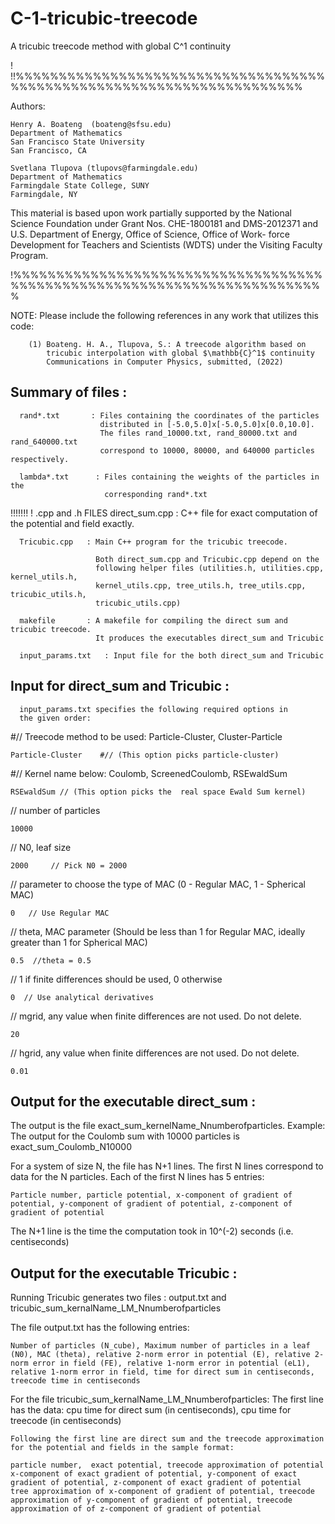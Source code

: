# C-1-tricubic-treecode
A tricubic treecode method with global C^1 continuity

!
!!%%%%%%%%%%%%%%%%%%%%%%%%%%%%%%%%%%%%%%%%%%%%%%%%%%%%%%%%%%%%%%%%%%%%%%

  Authors:

  	Henry A. Boateng  (boateng@sfsu.edu) 
  	Department of Mathematics
  	San Francisco State University
  	San Francisco, CA
     
  	Svetlana Tlupova (tlupovs@farmingdale.edu)
  	Department of Mathematics
  	Farmingdale State College, SUNY
  	Farmingdale, NY
  
  This material is based upon work partially supported by the 
  National Science Foundation under Grant Nos. CHE-1800181 and DMS-2012371
  and U.S. Department of Energy, Office of Science, Office of Work- force 
  Development for Teachers and Scientists (WDTS) under the Visiting Faculty Program.
  
!%%%%%%%%%%%%%%%%%%%%%%%%%%%%%%%%%%%%%%%%%%%%%%%%%%%%%%%%%%%%%%%%%%%%%%%%%


   NOTE: Please include the following references in any work that
         utilizes this code:
		 
        (1) Boateng. H. A., Tlupova, S.: A treecode algorithm based on 
            tricubic interpolation with global $\mathbb{C}^1$ continuity
            Communications in Computer Physics, submitted, (2022)  
		 

Summary of files :
------------------

      rand*.txt       : Files containing the coordinates of the particles
                        distributed in [-5.0,5.0]x[-5.0,5.0]x[0.0,10.0].
                        The files rand_10000.txt, rand_80000.txt and rand_640000.txt
                        correspond to 10000, 80000, and 640000 particles respectively.
                        
      lambda*.txt      : Files containing the weights of the particles in the
                         corresponding rand*.txt
                        
                      

!!!!!!!
! .cpp and .h FILES 
      direct_sum.cpp : C++ file for exact computation of the potential and field exactly. 
      
      Tricubic.cpp   : Main C++ program for the tricubic treecode.
      
                       Both direct_sum.cpp and Tricubic.cpp depend on the 
                       following helper files (utilities.h, utilities.cpp, kernel_utils.h,
                       kernel_utils.cpp, tree_utils.h, tree_utils.cpp, tricubic_utils.h,
                       tricubic_utils.cpp)
      
      makefile       : A makefile for compiling the direct sum and tricubic treecode. 
                       It produces the executables direct_sum and Tricubic

      input_params.txt   : Input file for the both direct_sum and Tricubic


Input for direct_sum and Tricubic :
-----------------------------------

      input_params.txt specifies the following required options in
      the given order:
      
#// Treecode method to be used: Particle-Cluster, Cluster-Particle

	Particle-Cluster    #// (This option picks particle-cluster)
 
#// Kernel name below: Coulomb, ScreenedCoulomb, RSEwaldSum

	RSEwaldSum // (This option picks the  real space Ewald Sum kernel)
 
// number of particles

	10000            
 
// N0, leaf size 

	2000     // Pick N0 = 2000
 
// parameter to choose the type of MAC (0 - Regular MAC, 1 - Spherical MAC)

	0   // Use Regular MAC
 
// theta, MAC parameter (Should be less than 1 for Regular MAC, ideally greater than 1 for Spherical MAC)

	0.5  //theta = 0.5
 
// 1 if finite differences should be used, 0 otherwise

	0  // Use analytical derivatives
 
// mgrid, any value when finite differences are not used. Do not delete.

	20
 
// hgrid, any value when finite differences are not used. Do not delete.

	0.01

Output for the executable direct_sum :
-------------------------------------

The output is the file exact_sum_kernelName_Nnumberofparticles. 
Example: The output for the Coulomb sum with 10000 particles is exact_sum_Coulomb_N10000

For a system of size N, the file has N+1 lines. The first N lines correspond to data for
the N particles. Each of the first N lines has 5 entries:

	Particle number, particle potential, x-component of gradient of potential, y-component of gradient of potential, z-component of gradient of potential
   
The N+1 line is the time the computation took in 10^(-2) seconds (i.e. centiseconds)


Output for the executable Tricubic  :
-----------------------------------

Running Tricubic generates two files : output.txt and tricubic_sum_kernalName_LM_Nnumberofparticles

The file output.txt has the following entries:

	Number of particles (N_cube), Maximum number of particles in a leaf (N0), MAC (theta), relative 2-norm error in potential (E), relative 2-norm error in field (FE), relative 1-norm error in potential (eL1), relative 1-norm error in field, time for direct sum in centiseconds, treecode time in centiseconds

For the file tricubic_sum_kernalName_LM_Nnumberofparticles:
    The first line has the data:
    cpu time for direct sum (in centiseconds), cpu time for treecode (in centiseconds)
    
    Following the first line are direct sum and the treecode approximation for the potential and fields in the sample format:
    
    particle number,  exact potential, treecode approximation of potential
    x-component of exact gradient of potential, y-component of exact gradient of potential, z-component of exact gradient of potential
    tree approximation of x-component of gradient of potential, treecode approximation of y-component of gradient of potential, treecode approximation of of z-component of gradient of potential


